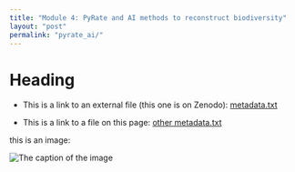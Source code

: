 ```yaml
---
title: "Module 4: PyRate and AI methods to reconstruct biodiversity"
layout: "post" 
permalink: "pyrate_ai/"
---
```


# Heading

- This is a link to an external file (this one is on Zenodo): [metadata.txt](https://zenodo.org/record/8232301/files/metadata.txt?download=1) 

- This is a link to a file on this page: [other metadata.txt]({{site.baseurl}}/data/5_pyrate_ai/metadata.txt)

this is an image:

![The caption of the image]({{site.baseurl}}/images/Icon-SummerSchool-150x150.png)


